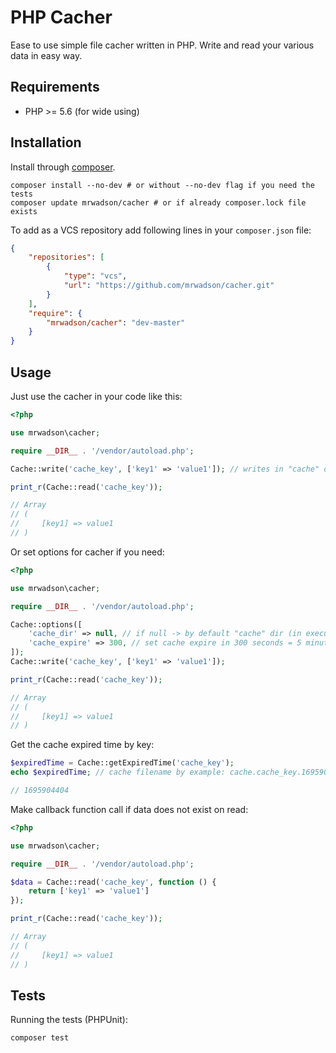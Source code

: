 # PHP Cacher

Ease to use simple file cacher written in PHP. Write and read your various data in easy way.

## Requirements

- PHP >= 5.6 (for wide using)

## Installation

Install through [composer](https://getcomposer.org/doc/00-intro.md).

```shell
composer install --no-dev # or without --no-dev flag if you need the tests
composer update mrwadson/cacher # or if already composer.lock file exists
```

To add as a VCS repository add following lines in your `composer.json` file:

```json
{
    "repositories": [
        {
            "type": "vcs",
            "url": "https://github.com/mrwadson/cacher.git"
        }
    ],
    "require": {
        "mrwadson/cacher": "dev-master"
    }
}
```

## Usage

Just use the cacher in your code like this:

```php
<?php

use mrwadson\cacher;

require __DIR__ . '/vendor/autoload.php';

Cache::write('cache_key', ['key1' => 'value1']); // writes in "cache" dir (in current directory)

print_r(Cache::read('cache_key'));

// Array
// (
//     [key1] => value1
// )
```

Or set options for cacher if you need:

```php
<?php

use mrwadson\cacher;

require __DIR__ . '/vendor/autoload.php';

Cache::options([
    'cache_dir' => null, // if null -> by default "cache" dir (in executed script directory)
    'cache_expire' => 300, // set cache expire in 300 seconds = 5 minutes
]); 
Cache::write('cache_key', ['key1' => 'value1']); 

print_r(Cache::read('cache_key'));

// Array
// (
//     [key1] => value1
// )
```

Get the cache expired time by key:

```php
$expiredTime = Cache::getExpiredTime('cache_key');
echo $expiredTime; // cache filename by example: cache.cache_key.1695904404

// 1695904404
```

Make callback function call if data does not exist on read:

```php
<?php

use mrwadson\cacher;

require __DIR__ . '/vendor/autoload.php';

$data = Cache::read('cache_key', function () {
    return ['key1' => 'value1']
});

print_r(Cache::read('cache_key'));

// Array
// (
//     [key1] => value1
// )
```

## Tests

Running the tests (PHPUnit):

```shell
composer test
```
